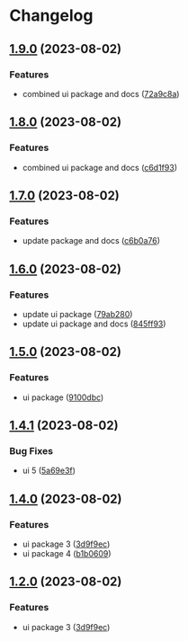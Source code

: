 # Changelog

## [1.9.0](https://github.com/alojzy231/release-please-playground/compare/ui-master-v1.8.0...ui-master-v1.9.0) (2023-08-02)


### Features

* combined ui package and docs ([72a9c8a](https://github.com/alojzy231/release-please-playground/commit/72a9c8a72a6e63d063b565de3c8683f3a5c5300f))

## [1.8.0](https://github.com/alojzy231/release-please-playground/compare/ui-master-v1.7.0...ui-master-v1.8.0) (2023-08-02)


### Features

* combined ui package and docs ([c6d1f93](https://github.com/alojzy231/release-please-playground/commit/c6d1f937636cb848dae1ef9dc04def83c0a5b656))

## [1.7.0](https://github.com/alojzy231/release-please-playground/compare/ui-master-v1.6.0...ui-master-v1.7.0) (2023-08-02)


### Features

* update package and docs ([c6b0a76](https://github.com/alojzy231/release-please-playground/commit/c6b0a763aeb04a0478a62232e2ecc41dd10ebef6))

## [1.6.0](https://github.com/alojzy231/release-please-playground/compare/ui-master-v1.5.0...ui-master-v1.6.0) (2023-08-02)


### Features

* update ui package ([79ab280](https://github.com/alojzy231/release-please-playground/commit/79ab280312f4076ef43d5ec462f272901c1aae24))
* update ui package and docs ([845ff93](https://github.com/alojzy231/release-please-playground/commit/845ff930b0dd54f49463a2832a52f77b4ccbd55c))

## [1.5.0](https://github.com/alojzy231/release-please-playground/compare/ui-master-v1.4.1...ui-master-v1.5.0) (2023-08-02)


### Features

* ui package ([9100dbc](https://github.com/alojzy231/release-please-playground/commit/9100dbc435bfc2d6181681a9ba13b3e68812e544))

## [1.4.1](https://github.com/alojzy231/release-please-playground/compare/ui-master-v1.4.0...ui-master-v1.4.1) (2023-08-02)


### Bug Fixes

* ui 5 ([5a69e3f](https://github.com/alojzy231/release-please-playground/commit/5a69e3f6bac44ad5551b574d879bbdfbe66aca73))

## [1.4.0](https://github.com/alojzy231/release-please-playground/compare/ui-master-v1.3.0...ui-master-v1.4.0) (2023-08-02)


### Features

* ui package 3 ([3d9f9ec](https://github.com/alojzy231/release-please-playground/commit/3d9f9ec95f81b2ff7041e16485131bc84453de3d))
* ui package 4 ([b1b0609](https://github.com/alojzy231/release-please-playground/commit/b1b0609202c09615a6c8736027729dd00b54946d))

## [1.2.0](https://github.com/alojzy231/release-please-playground/compare/ui-master-v1.1.0...ui-master-v1.2.0) (2023-08-02)


### Features

* ui package 3 ([3d9f9ec](https://github.com/alojzy231/release-please-playground/commit/3d9f9ec95f81b2ff7041e16485131bc84453de3d))
